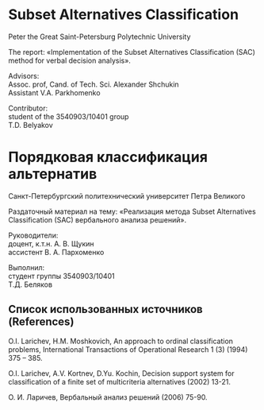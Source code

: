 # Subset Alternatives Classification
Peter the Great Saint-Petersburg Polytechnic University

The report: «Implementation of the Subset Alternatives Classification (SAC) method for verbal decision analysis».

Advisors:<br />
Assoc. prof, Cand. of Tech. Sci. Alexander Shchukin<br />
Assistant V.A. Parkhomenko

Contributor:<br />
student of the 3540903/10401 group<br />
T.D. Belyakov

# Порядковая классификация альтернатив
Санкт-Петербургский политехнический университет Петра Великого

Раздаточный материал на тему: «Реализация метода Subset Alternatives Classification (SAC) вербального анализа решений».

Руководители:<br />
доцент, к.т.н. А. В. Щукин<br />
ассистент В. А. Пархоменко

Выполнил:<br />
студент группы 3540903/10401<br />
Т.Д. Беляков

## Список использованных источников (References)
O.I. Larichev, H.M. Moshkovich, An approach to ordinal classification problems, International Transactions of Operational Research 1 (3) (1994) 375 – 385.

O.I. Larichev, A.V. Kortnev, D.Yu. Kochin, Decision support system for classification of a finite set of multicriteria alternatives (2002) 13-21.

О. И. Ларичев, Вербальный анализ решений (2006) 75-90.
